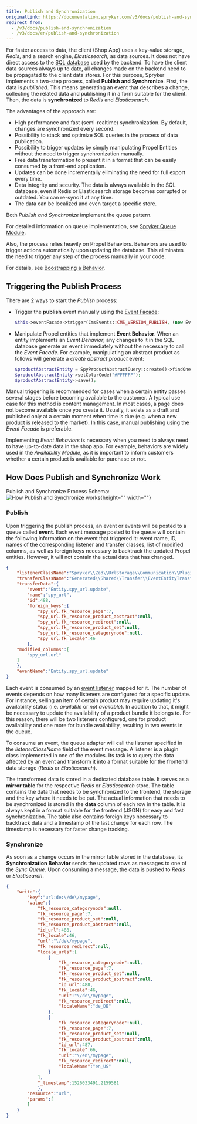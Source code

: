 ```yaml
---
title: Publish and Synchronization
originalLink: https://documentation.spryker.com/v3/docs/publish-and-synchronization
redirect_from:
  - /v3/docs/publish-and-synchronization
  - /v3/docs/en/publish-and-synchronization
---
```


For faster access to data, the client (Shop App) uses a key-value storage, *Redis*, and a search engine, *Elasticsearch*, as data sources. It does not have direct access to the [SQL database](/docs/scos/dev/developer-guides/202001.0/development-guide/back-end/zed/persistence-layer/about-the-persistence-layer.html) used by the backend. To have the client data sources always up to date, all changes made on the backend need to be propagated to the client data stores. For this purpose, Spryker implements a two-step process, called **Publish and Synchronize**. First, the data is *published*. This means generating an event that describes a change, collecting the related data and publishing it in a form suitable for the client. Then, the data is **synchronized** to *Redis* and *Elasticsearch*.

The advantages of the approach are:

* High performance and fast (semi-realtime) synchronization. By default, changes are synchronized every second.
* Possibility to stack and optimize SQL queries in the process of data publication.
* Possibility to trigger updates by simply manipulating Propel Entities without the need to trigger synchronization manually.
* Free data transformation to present it in a format that can be easily consumed by a front-end application.
* Updates can be done incrementally eliminating the need for full export every time.
* Data integrity and security. The data is always available in the SQL database, even if Redis or Elasticsearch storage becomes corrupted or outdated. You can re-sync it at any time.
* The data can be localized and even target a specific store.

Both *Publish and Synchronize* implement the queue pattern.

For detailed information on queue implementation, see [Spryker Queue Module](/docs/scos/dev/developer-guides/202001.0/development-guide/back-end/data-manipulation/queue/queue.html).

Also, the process relies heavily on Propel Behaviors. Behaviors are used to trigger actions automatically upon updating the database. This eliminates the need to trigger any step of the process manually in your code.

For details, see [Boostrapping a Behavior](http://propelorm.org/documentation/cookbook/writing-behavior.html).

## Triggering the Publish Process

There are 2 ways to start the *Publish* process:

* Trigger the **publish** event manually using the [Event Facade](/docs/scos/dev/developer-guides/202001.0/development-guide/back-end/data-manipulation/event/adding-events.html):

  ```php
  $this->eventFacade->trigger(CmsEvents::CMS_VERSION_PUBLISH, (new EventEntityTransfer())->setId($id));
  ```

* Manipulate Propel entities that implement **Event Behavior**. When an entity implements an *Event Behavior*, any changes to it in the SQL database generate an event immediately without the necessary to call the *Event Facade*. For example, manipulating an abstract product as follows will generate a *create abstract product* event:

  ```php
  $productAbstractEntity = SpyProductAbstractQuery::create()->findOne();
  $productAbstractEntity->setColorCode("#FFFFFF");
  $productAbstractEntity->save();
  ```

Manual triggering is recommended for cases when a certain entity passes several stages before becoming available to the customer. A typical use case for this method is content management. In most cases, a page does not become available once you create it. Usually, it exists as a draft and published only at a certain moment when time is due (e.g. when a new product is released to the market). In this case, manual publishing using the *Event Facade* is preferable.

Implementing *Event Behaviors* is necessary when you need to always need to have up-to-date data in the shop app. For example, behaviors are widely used in the *Availability Module*, as it is important to inform customers whether a certain product is available for purchase or not.

## How Does Publish and Synchronize Work

Publish and Synchronize Process Schema:
![How Publish and Synchronize works](https://spryker.s3.eu-central-1.amazonaws.com/docs/Developer+Guide/Architecture+Concepts/Publish+and+Synchronization/how-it-works.png){height="" width=""}

### Publish

Upon triggering the publish process, an event or events will be posted to a queue called **event**. Each event message posted to the queue will contain the following information on the event that triggered it: event name, ID, names of the corresponding listener and transfer classes, list of modified columns, as well as foreign keys necessary to backtrack the updated Propel entities. However, it will not contain the actual data that has changed.

```json
{
	"listenerClassName":"Spryker\\Zed\\UrlStorage\\Communication\\Plugin\\Event\\Listener\\UrlStorageListener",
	"transferClassName":"Generated\\Shared\\Transfer\\EventEntityTransfer",
	"transferData":{
		"event":"Entity.spy_url.update",
		"name":"spy_url",
		"id":488,
		"foreign_keys":{
			"spy_url.fk_resource_page":7,
			"spy_url.fk_resource_product_abstract":null,
			"spy_url.fk_resource_redirect":null,
			"spy_url.fk_resource_product_set":null,
			"spy_url.fk_resource_categorynode":null,
			"spy_url.fk_locale":46
		},
	"modified_columns":[
		"spy_url.url"
	]
	},
	"eventName":"Entity.spy_url.update"
}
```

Each event is consumed by an [event listener](/docs/scos/dev/developer-guides/202001.0/development-guide/back-end/data-manipulation/event/listening-to-events.html) mapped for it. The number of events depends on how many listeners are configured for a specific update. For instance, selling an item of certain product may require updating it's availability status (i.e. *available* or *not available*). In addition to that, it might be necessary to update the availability of a product bundle it belongs to. For this reason, there will be two listeners configured, one for product availability and one more for bundle availability, resulting in two events in the queue.

To consume an event, the queue adapter will call the listener specified in the *listenerClassName* field of the event message. A listener is a plugin class implemented in one of the modules. Its task is to query the data affected by an event and transform it into a format suitable for the frontend data storage (*Redis* or *Elasticsearch*).

The transformed data is stored in a dedicated database table. It serves as a **mirror table** for the respective *Redis* or *Elasticsearch* store. The table contains the data that needs to be synchronized to the frontend, the storage and the key where it needs to be put. The actual information that needs to be synchronized is stored in the **data** column of each row in the table. It is always kept in a format suitable for the frontend (JSON) for easy and fast synchronization. The table also contains foreign keys necessary to backtrack data and a timestamp of the last change for each row. The timestamp is necessary for faster change tracking.

### Synchronize

As soon as a change occurs in the mirror table stored in the database, its **Synchronization Behavior** sends the updated rows as messages to one of the *Sync Queue*. Upon consuming a message, the data is pushed to *Redis* or *Elastisearch*.

```json
{
	"write":{
		"key":"url:de:\/de\/mypage",
		"value":{
			"fk_resource_categorynode":null,
			"fk_resource_page":7,
			"fk_resource_product_set":null,
			"fk_resource_product_abstract":null,
			"id_url":488,
			"fk_locale":46,
			"url":"\/de\/mypage",
			"fk_resource_redirect":null,
			"locale_urls":[
				{
					"fk_resource_categorynode":null,
					"fk_resource_page":7,
					"fk_resource_product_set":null,
					"fk_resource_product_abstract":null,
					"id_url":488,
					"fk_locale":46,
					"url":"\/de\/mypage",
					"fk_resource_redirect":null,
					"localeName":"de_DE"
				},
				{
					"fk_resource_categorynode":null,
					"fk_resource_page":7,
					"fk_resource_product_set":null,
					"fk_resource_product_abstract":null,
					"id_url":487,
					"fk_locale":66,
					"url":"\/en\/mypage",
					"fk_resource_redirect":null,
					"localeName":"en_US"
				}
			],
			"_timestamp":1526033491.2159581
			},
		"resource":"url",
		"params":[
		]
	}
}
```

